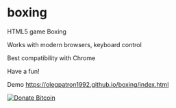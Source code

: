 # boxing
HTML5 game Boxing

Works with modern browsers, keyboard control

Best compatibility with Chrome

Have a fun!

Demo https://olegpatron1992.github.io/boxing/index.html

[![Donate Bitcoin](https://img.shields.io/badge/donate-bitcoin-orange.svg)](https://olegpatron1992.github.io/)

